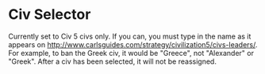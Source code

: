 # Civ Selector
Currently set to Civ 5 civs only. If you can, you must type in the name as it appears on http://www.carlsguides.com/strategy/civilization5/civs-leaders/. For example, to ban the Greek civ, it would be "Greece", not "Alexander" or "Greek". After a civ has been selected, it will not be reassigned.
